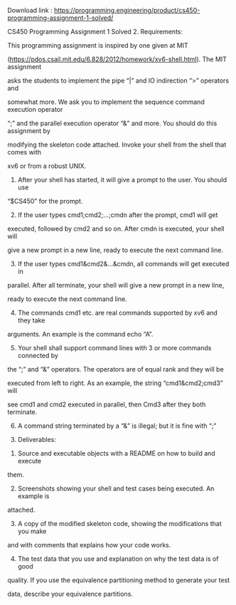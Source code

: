 Download link : https://programming.engineering/product/cs450-programming-assignment-1-solved/

CS450 Programming Assignment 1 Solved
2. Requirements:

This programming assignment is inspired by one given at MIT

(https://pdos.csail.mit.edu/6.828/2012/homework/xv6-shell.html). The MIT assignment

asks the students to implement the pipe “|” and IO indirection “>” operators and

somewhat more. We ask you to implement the sequence command execution operator

“;” and the parallel execution operator “&” and more. You should do this assignment by

modifying the skeleton code attached. Invoke your shell from the shell that comes with

xv6 or from a robust UNIX.

1) After your shell has started, it will give a prompt to the user. You should use

“$CS450” for the prompt.

2) If the user types cmd1;cmd2;…;cmdn after the prompt, cmd1 will get

executed, followed by cmd2 and so on. After cmdn is executed, your shell will

give a new prompt in a new line, ready to execute the next command line.

3) If the user types cmd1&cmd2&…&cmdn, all commands will get executed in

parallel. After all terminate, your shell will give a new prompt in a new line,

ready to execute the next command line.

4) The commands cmd1 etc. are real commands supported by xv6 and they take

arguments. An example is the command echo “A”.

5) Your shell shall support command lines with 3 or more commands connected by

the “;” and “&” operators. The operators are of equal rank and they will be

executed from left to right. As an example, the string “cmd1&cmd2;cmd3” will

see cmd1 and cmd2 executed in parallel, then Cmd3 after they both terminate.

6) A command string terminated by a “&” is illegal; but it is fine with “;”

3. Deliverables:

1) Source and executable objects with a README on how to build and execute

them.

2) Screenshots showing your shell and test cases being executed. An example is

attached.

3) A copy of the modified skeleton code, showing the modifications that you make

and with comments that explains how your code works.

4) The test data that you use and explanation on why the test data is of good

quality. If you use the equivalence partitioning method to generate your test

data, describe your equivalence partitions.
